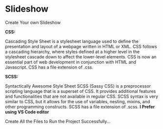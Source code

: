 # Slideshow
Create Your own Slideshow

**CSS:**

Cascading Style Sheet is a stylesheet language used to define the presentation and layout of a webpage written in HTML or XML. CSS follows a cascading hierarchy, where styles defined at a higher level in the stylesheet cascade down to affect the lower-level elements. CSS is now an essential part of web development in conjunction with HTML and Javascript. CSS has a file extension of .css.

**SCSS:** 

Syntactically Awesome Style Sheet SCSS (Sassy CSS) is a preprocessor scripting language that is a superset of CSS. It provides additional features and functionalities that are not available in regular CSS. SCSS syntax is very similar to CSS, but it allows for the use of variables, nesting, mixins, and other programming constructs. SCSS has a file extension of .scss.
 **I Prefer using VS Code editor**

Create All the Files to Run the Project Successfully...
